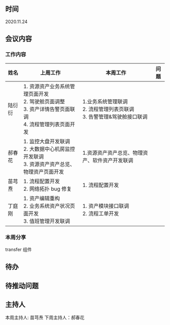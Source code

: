 ## 时间

2020.11.24

## 会议内容

### 工作内容

| 姓名   | 上周工作                                                                                                         | 本周工作                                                                      | 问题 |
| ------ | ---------------------------------------------------------------------------------------------------------------- | ----------------------------------------------------------------------------- | ---- |
| 陆衍衍 | 1. 资源资产业务系统管理页面开发 <br> 2. 驾驶舱页面调整 <br> 3. 资产详情告警页面联调 <br> 4. 流程管理列表页面开发 | 1.业务系统管理联调 <br> 2. 流程管理列表页联调 <br> 3. 告警管理&驾驶舱接口联调 |      |
| 郝春花 | 1. 监控大盘开发联调 <br> 2. 大数据中心机房监控开发联调 <br> 3. 资源资产资产总览、物理资产页面开发                | 1.资源资产资产总览、物理资产、软件资产开发联调                                |      |
| 苗芎焘 | 1. 流程配置开发 <br> 2. 网络拓扑 bug 修复                                                                        | 1. 流程配置开发                                                               |      |
| 丁庭刚 | 1. 资产编辑重构 <br> 2. 业务系统资产状况页面开发 <br> 3. 值班管理开发联调                                        | 1. 资产模块接口联调 <br> 2. 流程工单开发                                      |      |

### 本周分享

transfer 组件

## 待办

## 待推动问题

## 主持人

本周主持人: 苗芎焘
下周主持人：郝春花
